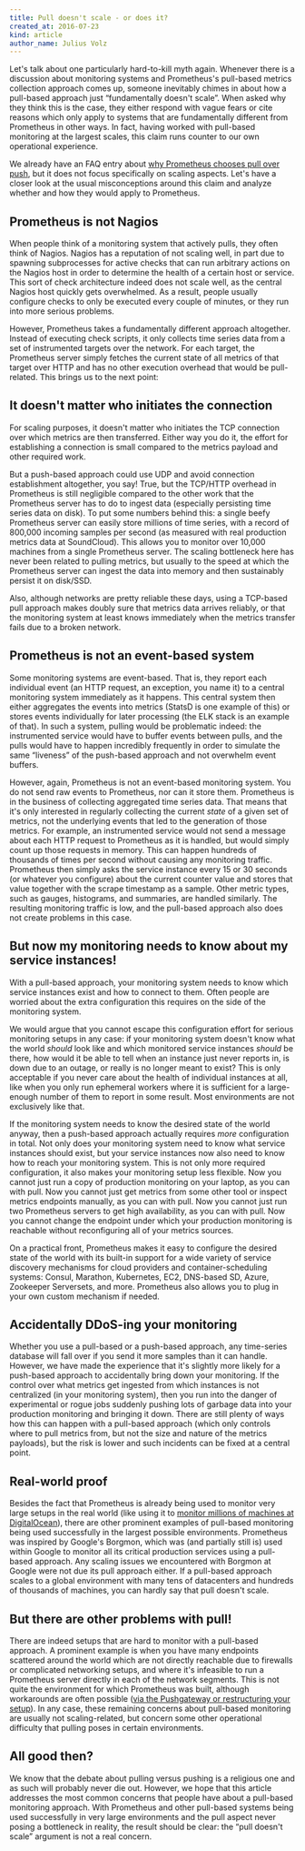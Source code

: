 ```yaml
---
title: Pull doesn't scale - or does it?
created_at: 2016-07-23
kind: article
author_name: Julius Volz
---
```


Let's talk about one particularly hard-to-kill myth again. Whenever there is a
discussion about monitoring systems and Prometheus's pull-based metrics
collection approach comes up, someone inevitably chimes in about how a
pull-based approach just “fundamentally doesn't scale”. When asked why they
think this is the case, they either respond with vague fears or cite reasons
which only apply to systems that are fundamentally different from Prometheus
in other ways. In fact, having worked with pull-based monitoring at the largest
scales, this claim runs counter to our own operational experience.

We already have an FAQ entry about
[why Prometheus chooses pull over push](/docs/introduction/faq/#why-do-you-pull-rather-than-push?),
but it does not focus specifically on scaling aspects. Let's have a closer look
at the usual misconceptions around this claim and analyze whether and how they
would apply to Prometheus.

## Prometheus is not Nagios

When people think of a monitoring system that actively pulls, they often think
of Nagios. Nagios has a reputation of not scaling well, in part due to spawning
subprocesses for active checks that can run arbitrary actions on the Nagios
host in order to determine the health of a certain host or service. This sort
of check architecture indeed does not scale well, as the central Nagios host
quickly gets overwhelmed. As a result, people usually configure checks to only
be executed every couple of minutes, or they run into more serious problems.

However, Prometheus takes a fundamentally different approach altogether.
Instead of executing check scripts, it only collects time series data from a
set of instrumented targets over the network. For each target, the Prometheus
server simply fetches the current state of all metrics of that target over HTTP
and has no other execution overhead that would be pull-related. This brings us
to the next point:

## It doesn't matter who initiates the connection

For scaling purposes, it doesn't matter who initiates the TCP connection over
which metrics are then transferred. Either way you do it, the effort for
establishing a connection is small compared to the metrics payload and other
required work.

But a push-based approach could use UDP and avoid connection establishment
altogether, you say! True, but the TCP/HTTP overhead in Prometheus is still
negligible compared to the other work that the Prometheus server has to do to
ingest data (especially persisting time series data on disk). To put some
numbers behind this: a single beefy Prometheus server can easily store millions
of time series, with a record of 800,000 incoming samples per second (as
measured with real production metrics data at SoundCloud). This allows you to
monitor over 10,000 machines from a single Prometheus server. The scaling
bottleneck here has never been related to pulling metrics, but usually to the
speed at which the Prometheus server can ingest the data into memory and then
sustainably persist it on disk/SSD.

Also, although networks are pretty reliable these days, using a
TCP-based pull approach makes doubly sure that metrics data arrives reliably,
or that the monitoring system at least knows immediately when the metrics
transfer fails due to a broken network.

## Prometheus is not an event-based system

Some monitoring systems are event-based. That is, they report each individual
event (an HTTP request, an exception, you name it) to a central monitoring
system immediately as it happens. This central system then either aggregates
the events into metrics (StatsD is one example of this) or stores events
individually for later processing (the ELK stack is an example of that). In
such a system, pulling would be problematic indeed: the instrumented service
would have to buffer events between pulls, and the pulls would have to happen
incredibly frequently in order to simulate the same “liveness” of the
push-based approach and not overwhelm event buffers.

However, again, Prometheus is not an event-based monitoring system. You do not
send raw events to Prometheus, nor can it store them. Prometheus is in the
business of collecting aggregated time series data. That means that it's only
interested in regularly collecting the current *state* of a given set of
metrics, not the underlying events that led to the generation of those metrics.
For example, an instrumented service would not send a message about each HTTP
request to Prometheus as it is handled, but would simply count up those
requests in memory.  This can happen hundreds of thousands of times per second
without causing any monitoring traffic. Prometheus then simply asks the service
instance every 15 or 30 seconds (or whatever you configure) about the current
counter value and stores that value together with the scrape timestamp as a
sample. Other metric types, such as gauges, histograms, and summaries, are
handled similarly. The resulting monitoring traffic is low, and the pull-based
approach also does not create problems in this case.

## But now my monitoring needs to know about my service instances!

With a pull-based approach, your monitoring system needs to know which service
instances exist and how to connect to them. Often people are worried about the
extra configuration this requires on the side of the monitoring system.

We would argue that you cannot escape this configuration effort for
serious monitoring setups in any case: if your monitoring system doesn't know
what the world *should* look like and which monitored service instances
*should* be there, how would it be able to tell when an instance just never
reports in, is down due to an outage, or really is no longer meant to exist?
This is only acceptable if you never care about the health of individual
instances at all, like when you only run ephemeral workers where it is
sufficient for a large-enough number of them to report in some result. Most
environments are not exclusively like that.

If the monitoring system needs to know the desired state of the world anyway,
then a push-based approach actually requires *more* configuration in total. Not
only does your monitoring system need to know what service instances should
exist, but your service instances now also need to know how to reach your
monitoring system. This is not only more required configuration, it also makes
your monitoring setup less flexible. Now you cannot just run a copy of
production monitoring on your laptop, as you can with pull. Now you cannot just
get metrics from some other tool or inspect metrics endpoints manually, as you
can with pull. Now you cannot just run two Prometheus servers to get high
availability, as you can with pull.  Now you cannot change the endpoint under
which your production monitoring is reachable without reconfiguring all of your
metrics sources.

On a practical front, Prometheus makes it easy to configure the desired state
of the world with its built-in support for a wide variety of service discovery
mechanisms for cloud providers and container-scheduling systems: Consul,
Marathon, Kubernetes, EC2, DNS-based SD, Azure, Zookeeper Serversets, and more.
Prometheus also allows you to plug in your own custom mechanism if needed.

## Accidentally DDoS-ing your monitoring

Whether you use a pull-based or a push-based approach, any time-series database
will fall over if you send it more samples than it can handle. However, we have
made the experience that it's slightly more likely for a push-based approach to
accidentally bring down your monitoring. If the control over what metrics get
ingested from which instances is not centralized (in your monitoring system),
then you run into the danger of experimental or rogue jobs suddenly pushing
lots of garbage data into your production monitoring and bringing it down.
There are still plenty of ways how this can happen with a pull-based approach
(which only controls where to pull metrics from, but not the size and nature of
the metrics payloads), but the risk is lower and such incidents can be
fixed at a central point.

## Real-world proof

Besides the fact that Prometheus is already being used to monitor very large
setups in the real world (like using it to [monitor millions of machines at
DigitalOcean](http://promcon.io/talks/scaling_to_a_million_machines_with_prometheus/)),
there are other prominent examples of pull-based monitoring being used
successfully in the largest possible environments. Prometheus was inspired by
Google's Borgmon, which was (and partially still is) used within Google to
monitor all its critical production services using a pull-based approach. Any
scaling issues we encountered with Borgmon at Google were not due its pull
approach either. If a pull-based approach scales to a global environment with
many tens of datacenters and hundreds of thousands of machines, you can hardly say
that pull doesn't scale.

## But there are other problems with pull!

There are indeed setups that are hard to monitor with a pull-based approach.
A prominent example is when you have many endpoints scattered around the
world which are not directly reachable due to firewalls or complicated
networking setups, and where it's infeasible to run a Prometheus server
directly in each of the network segments. This is not quite the environment for
which Prometheus was built, although workarounds are often possible ([via the
Pushgateway or restructuring your setup](/docs/practices/pushing/)). In any
case, these remaining concerns about pull-based monitoring are usually not
scaling-related, but concern some other operational difficulty that pulling
poses in certain environments.

## All good then?

We know that the debate about pulling versus pushing is a religious one and as
such will probably never die out. However, we hope that this article addresses the
most common concerns that people have about a pull-based monitoring approach.
With Prometheus and other pull-based systems being used successfully in very
large environments and the pull aspect never posing a bottleneck in reality,
the result should be clear: the “pull doesn't scale” argument is not a real
concern.
